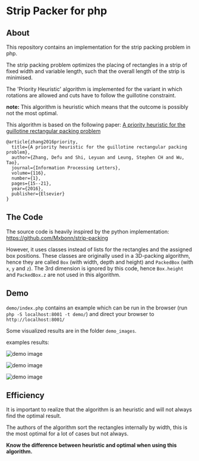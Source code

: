 # Strip Packer for php

## About
This repository contains an implementation for the strip packing problem in php.

The strip packing problem optimizes the placing of rectangles in a strip of fixed width and variable length, such that the overall length of the strip is minimised.

The 'Priority Heuristic' algorithm is implemented for the variant in which rotations are allowed and cuts have to follow the guillotine constraint.

**note:** This algorithm is heuristic which means that the outcome is possibly not the most optimal.

This algorithm is based on the following paper: [A priority heuristic for the guillotine rectangular packing problem](https://www.researchgate.net/publication/283094268_A_priority_heuristic_for_the_guillotine_rectangular_packing_problem)

```
@article{zhang2016priority,
  title={A priority heuristic for the guillotine rectangular packing problem},
  author={Zhang, Defu and Shi, Leyuan and Leung, Stephen CH and Wu, Tao},
  journal={Information Processing Letters},
  volume={116},
  number={1},
  pages={15--21},
  year={2016},
  publisher={Elsevier}
}
```

## The Code

The source code is heavily inspired by the python implementation: https://github.com/Mxbonn/strip-packing

However, it uses classes instead of lists for the rectangles and the assigned box positions. 
These classes are originally used in a 3D-packing algorithm, hence they are called `Box` (with width, depth and height) 
and `PackedBox` (with `x`, `y` and `z`). 
The 3rd dimension is ignored by this code, hence `Box.height` and `PackedBox.z` are not used in this algorithm.


## Demo

`demo/index.php` contains an example which can be run in the browser (run `php -S localhost:8001 -t demo/`) 
and direct your browser to `http://localhost:8001/`

Some visualized results are in the folder `demo_images`.

examples results:

![demo image](/demo_images/demo_30_42.svg?raw=true)

![demo image](/demo_images/demo_18_57.svg?raw=true)

![demo image](/demo_images/demo_19_40.svg?raw=true)


## Efficiency
It is important to realize that the algorithm is an heuristic and will not always find the optimal result.

The authors of the algorithm sort the rectangles internally by width, this is the most optimal for a lot of cases but not always.

**Know the difference between heuristic and optimal when using this algorithm.**
